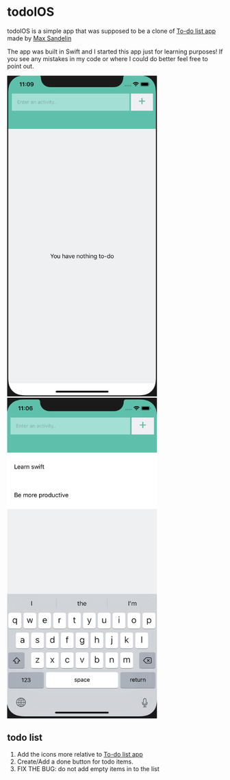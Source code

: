 # todoIOS
todoIOS is a simple app that was supposed to be a clone of [To-do list app](https://github.com/themaxsandelin/todo) made by [Max Sandelin](https://instagram.com/themaxsandelin)

The app was built in Swift and I started this app just for learning purposes! If you see any mistakes in my code or where I could do better feel free to point out. 

<img src="https://github.com/driuha99/todoiOS/blob/master/project-showcase/image1.png" width="350" height="748">            <img src="https://github.com/driuha99/todoiOS/blob/master/project-showcase/image2.png" width="350" height="748">

## todo list

1. Add the icons more relative to [To-do list app](https://github.com/themaxsandelin/todo)
2. Create/Add a done button for todo items. 
3. FIX THE BUG: do not add empty items in to the list
